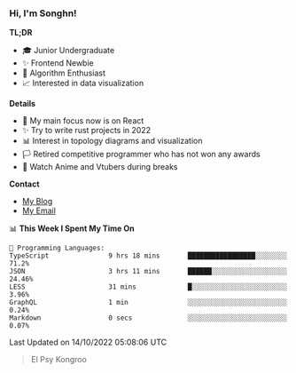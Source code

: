 ### Hi, I'm Songhn!

**TL;DR**

- 🎓 Junior Undergraduate
- ✨ Frontend Newbie
- 🎈 Algorithm Enthusiast
- 📈 Interested in data visualization

**Details**

- 🎯 My main focus now is on React
- ✨ Try to write rust projects in 2022
- 📊 Interest in topology diagrams and visualization
- 🏳️ Retired competitive programmer who has not won any awards
- 🍵 Watch Anime and Vtubers during breaks

**Contact**
- [My Blog](https://blog.songhn.com)
- [My Email](mailto:songhn233@gmail.com)

<!--START_SECTION:waka-->
📊 **This Week I Spent My Time On** 

```text
💬 Programming Languages: 
TypeScript               9 hrs 18 mins       █████████████████░░░░░░░░   71.2% 
JSON                     3 hrs 11 mins       ██████░░░░░░░░░░░░░░░░░░░   24.46% 
LESS                     31 mins             █░░░░░░░░░░░░░░░░░░░░░░░░   3.96% 
GraphQL                  1 min               ░░░░░░░░░░░░░░░░░░░░░░░░░   0.24% 
Markdown                 0 secs              ░░░░░░░░░░░░░░░░░░░░░░░░░   0.07%

```


 Last Updated on 14/10/2022 05:08:06 UTC
<!--END_SECTION:waka-->

> El Psy Kongroo
